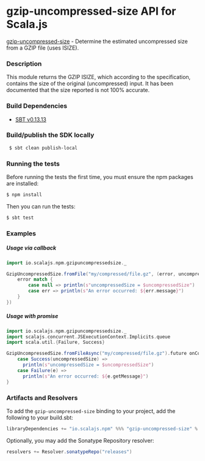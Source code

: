 gzip-uncompressed-size API for Scala.js
================================
[gzip-uncompressed-size](https://www.npmjs.com/package/gzip-uncompressed-size) - Determine the estimated uncompressed size from a GZIP file (uses ISIZE).

### Description

This module returns the GZIP ISIZE, which according to the specification, contains the size of the original 
(uncompressed) input. It has been documented that the size reported is not 100% accurate.

### Build Dependencies

* [SBT v0.13.13](http://www.scala-sbt.org/download.html)

### Build/publish the SDK locally

```bash
 $ sbt clean publish-local
```

### Running the tests

Before running the tests the first time, you must ensure the npm packages are installed:

```bash
$ npm install
```

Then you can run the tests:

```bash
$ sbt test
```

### Examples

##### Usage via callback

```scala
import io.scalajs.npm.gzipuncompressedsize._

GzipUncompressedSize.fromFile("my/compressed/file.gz", (error, uncompressedSize) => {
    error match {
        case null => println(s"uncompressedSize = $uncompressedSize")
        case err => println(s"An error occurred: ${err.message}")
    }
})
```

##### Usage with promise

```scala
import io.scalajs.npm.gzipuncompressedsize._
import scalajs.concurrent.JSExecutionContext.Implicits.queue
import scala.util.{Failure, Success}

GzipUncompressedSize.fromFileAsync("my/compressed/file.gz").future onComplete {
    case Success(uncompressedSize) =>
      println(s"uncompressedSize = $uncompressedSize")
    case Failure(e) =>
      println(s"An error occurred: ${e.getMessage}")
}
```

### Artifacts and Resolvers

To add the `gzip-uncompressed-size` binding to your project, add the following to your build.sbt:  

```sbt
libraryDependencies += "io.scalajs.npm" %%% "gzip-uncompressed-size" % "0.4.0-pre1"
```

Optionally, you may add the Sonatype Repository resolver:

```sbt   
resolvers += Resolver.sonatypeRepo("releases") 